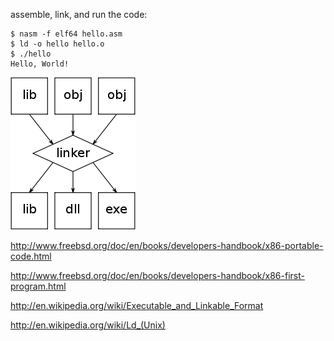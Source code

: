 
assemble, link, and run the code:

    $ nasm -f elf64 hello.asm
    $ ld -o hello hello.o
    $ ./hello
    Hello, World!


![linker](linker.png)

http://www.freebsd.org/doc/en/books/developers-handbook/x86-portable-code.html

http://www.freebsd.org/doc/en/books/developers-handbook/x86-first-program.html

http://en.wikipedia.org/wiki/Executable_and_Linkable_Format

http://en.wikipedia.org/wiki/Ld_(Unix)
